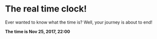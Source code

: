 # The real time clock!

Ever wanted to know what the time is? Well, your journey is about to end!

**The time is Nov 25, 2017, 22:00**